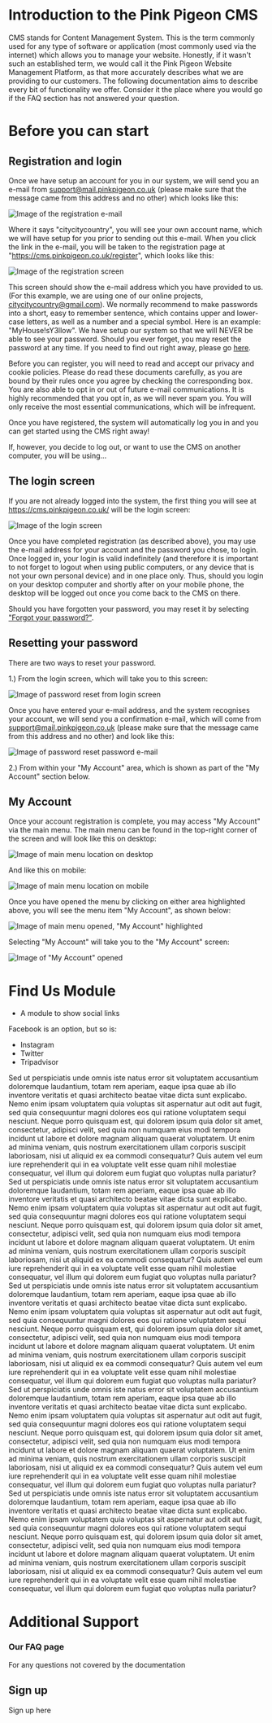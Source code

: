 # Introduction to the Pink Pigeon CMS

CMS stands for Content Management System. This is the term commonly used for any type of software or application (most commonly used via the internet) which allows you to manage your website.
Honestly, if it wasn't such an established term, we would call it the Pink Pigeon Website Management Platform, as that more accurately describes what we are providing to our customers.
The following documentation aims to describe every bit of functionality we offer. Consider it the place where you would go if the FAQ section has not answered your question.

# Before you can start

## Registration and login

Once we have setup an account for you in our system, we will send you an e-mail from support@mail.pinkpigeon.co.uk (please make sure that the message came from this address and no other) which looks like this:

![Image of the registration e-mail](https://raw.githubusercontent.com/pinkpigeondocs/Pink-Pigeon-Documentation/master/docs/registration_email.png)

Where it says "citycitycountry", you will see your own account name, which we will have setup for you prior to sending out this e-mail.
When you click the link in the e-mail, you will be taken to the registration page at "https://cms.pinkpigeon.co.uk/register", which looks like this:

![Image of the registration screen](https://raw.githubusercontent.com/pinkpigeondocs/Pink-Pigeon-Documentation/master/docs/registration_screen.png)

This screen should show the e-mail address which you have provided to us. (For this example, we are using one of our online projects, citycitycountry@gmail.com).
We normally recommend to make passwords into a short, easy to remember sentence, which contains upper and lower-case letters, as well as a number and a special symbol. Here is an example: "MyHouse!sY3llow". We have setup our system so that we will NEVER be able to see your password. Should you ever forget, you may reset the password at any time. If you need to find out right away, please go [here](https://pinkpigeondocs.github.io/Pink-Pigeon-Documentation/#resetting-your-password).

Before you can register, you will need to read and accept our privacy and cookie policies. Please do read these documents carefully, as you are bound by their rules once you agree by checking the corresponding box. 
You are also able to opt in or out of future e-mail communications. It is highly recommended that you opt in, as we will never spam you. You will only receive the most essential communications, which will be infrequent.

Once you have registered, the system will automatically log you in and you can get started using the CMS right away!

If, however, you decide to log out, or want to use the CMS on another computer, you will be using...

## The login screen

If you are not already logged into the system, the first thing you will see at https://cms.pinkpigeon.co.uk/ will be the login screen:

![Image of the login screen](https://raw.githubusercontent.com/pinkpigeondocs/Pink-Pigeon-Documentation/master/docs/login_screen.png)

Once you have completed registration (as described above), you may use the e-mail address for your account and the password you chose, to login. Once logged in, your login is valid indefinitely (and therefore it is important to not forget to logout when using public computers, or any device that is not your own personal device) and in one place only. Thus, should you login on your desktop computer and shortly after on your mobile phone, the desktop will be logged out once you come back to the CMS on there. 

Should you have forgotten your password, you may reset it by selecting ["Forgot your password?"](https://cms.pinkpigeon.co.uk/forgot).

## Resetting your password

There are two ways to reset your password. 

1.) From the login screen, which will take you to this screen:

![Image of password reset from login screen](https://raw.githubusercontent.com/pinkpigeondocs/Pink-Pigeon-Documentation/master/docs/reset_pw_from_login.png)

Once you have entered your e-mail address, and the system recognises your account, we will send you a confirmation e-mail, which will come from support@mail.pinkpigeon.co.uk (please make sure that the message came from this address and no other) and look like this:

![Image of password reset password e-mail](https://raw.githubusercontent.com/pinkpigeondocs/Pink-Pigeon-Documentation/master/docs/reset_pw_email.png)

2.) From within your "My Account" area, which is shown as part of the "My Account" section below.

## My Account

Once your account registration is complete, you may access "My Account" via the main menu. The main menu can be found in the top-right corner of the screen and will look like this on desktop:

![Image of main menu location on desktop](https://raw.githubusercontent.com/pinkpigeondocs/Pink-Pigeon-Documentation/master/docs/main_menu_location_desktop.png)

And like this on mobile:

![Image of main menu location on mobile](https://raw.githubusercontent.com/pinkpigeondocs/Pink-Pigeon-Documentation/master/docs/main_menu_location_mobile.png)

Once you have opened the menu by clicking on either area highlighted above, you will see the menu item "My Account", as shown below:

![Image of main menu opened, "My Account" highlighted](https://raw.githubusercontent.com/pinkpigeondocs/Pink-Pigeon-Documentation/master/docs/main_menu_my_account.png)

Selecting "My Account" will take you to the "My Account" screen:

![Image of "My Account" opened](https://raw.githubusercontent.com/pinkpigeondocs/Pink-Pigeon-Documentation/master/docs/my_account_main.png)



# Find Us Module

- A module to show social links

Facebook is an option, but so is:

- Instagram
- Twitter
- Tripadvisor

Sed ut perspiciatis unde omnis iste natus error sit voluptatem accusantium doloremque laudantium, totam rem aperiam, eaque ipsa quae ab illo inventore veritatis et quasi architecto beatae vitae dicta sunt explicabo. Nemo enim ipsam voluptatem quia voluptas sit aspernatur aut odit aut fugit, sed quia consequuntur magni dolores eos qui ratione voluptatem sequi nesciunt. Neque porro quisquam est, qui dolorem ipsum quia dolor sit amet, consectetur, adipisci velit, sed quia non numquam eius modi tempora incidunt ut labore et dolore magnam aliquam quaerat voluptatem. Ut enim ad minima veniam, quis nostrum exercitationem ullam corporis suscipit laboriosam, nisi ut aliquid ex ea commodi consequatur? Quis autem vel eum iure reprehenderit qui in ea voluptate velit esse quam nihil molestiae consequatur, vel illum qui dolorem eum fugiat quo voluptas nulla pariatur?
Sed ut perspiciatis unde omnis iste natus error sit voluptatem accusantium doloremque laudantium, totam rem aperiam, eaque ipsa quae ab illo inventore veritatis et quasi architecto beatae vitae dicta sunt explicabo. Nemo enim ipsam voluptatem quia voluptas sit aspernatur aut odit aut fugit, sed quia consequuntur magni dolores eos qui ratione voluptatem sequi nesciunt. Neque porro quisquam est, qui dolorem ipsum quia dolor sit amet, consectetur, adipisci velit, sed quia non numquam eius modi tempora incidunt ut labore et dolore magnam aliquam quaerat voluptatem. Ut enim ad minima veniam, quis nostrum exercitationem ullam corporis suscipit laboriosam, nisi ut aliquid ex ea commodi consequatur? Quis autem vel eum iure reprehenderit qui in ea voluptate velit esse quam nihil molestiae consequatur, vel illum qui dolorem eum fugiat quo voluptas nulla pariatur?
Sed ut perspiciatis unde omnis iste natus error sit voluptatem accusantium doloremque laudantium, totam rem aperiam, eaque ipsa quae ab illo inventore veritatis et quasi architecto beatae vitae dicta sunt explicabo. Nemo enim ipsam voluptatem quia voluptas sit aspernatur aut odit aut fugit, sed quia consequuntur magni dolores eos qui ratione voluptatem sequi nesciunt. Neque porro quisquam est, qui dolorem ipsum quia dolor sit amet, consectetur, adipisci velit, sed quia non numquam eius modi tempora incidunt ut labore et dolore magnam aliquam quaerat voluptatem. Ut enim ad minima veniam, quis nostrum exercitationem ullam corporis suscipit laboriosam, nisi ut aliquid ex ea commodi consequatur? Quis autem vel eum iure reprehenderit qui in ea voluptate velit esse quam nihil molestiae consequatur, vel illum qui dolorem eum fugiat quo voluptas nulla pariatur?
Sed ut perspiciatis unde omnis iste natus error sit voluptatem accusantium doloremque laudantium, totam rem aperiam, eaque ipsa quae ab illo inventore veritatis et quasi architecto beatae vitae dicta sunt explicabo. Nemo enim ipsam voluptatem quia voluptas sit aspernatur aut odit aut fugit, sed quia consequuntur magni dolores eos qui ratione voluptatem sequi nesciunt. Neque porro quisquam est, qui dolorem ipsum quia dolor sit amet, consectetur, adipisci velit, sed quia non numquam eius modi tempora incidunt ut labore et dolore magnam aliquam quaerat voluptatem. Ut enim ad minima veniam, quis nostrum exercitationem ullam corporis suscipit laboriosam, nisi ut aliquid ex ea commodi consequatur? Quis autem vel eum iure reprehenderit qui in ea voluptate velit esse quam nihil molestiae consequatur, vel illum qui dolorem eum fugiat quo voluptas nulla pariatur?
Sed ut perspiciatis unde omnis iste natus error sit voluptatem accusantium doloremque laudantium, totam rem aperiam, eaque ipsa quae ab illo inventore veritatis et quasi architecto beatae vitae dicta sunt explicabo. Nemo enim ipsam voluptatem quia voluptas sit aspernatur aut odit aut fugit, sed quia consequuntur magni dolores eos qui ratione voluptatem sequi nesciunt. Neque porro quisquam est, qui dolorem ipsum quia dolor sit amet, consectetur, adipisci velit, sed quia non numquam eius modi tempora incidunt ut labore et dolore magnam aliquam quaerat voluptatem. Ut enim ad minima veniam, quis nostrum exercitationem ullam corporis suscipit laboriosam, nisi ut aliquid ex ea commodi consequatur? Quis autem vel eum iure reprehenderit qui in ea voluptate velit esse quam nihil molestiae consequatur, vel illum qui dolorem eum fugiat quo voluptas nulla pariatur?

# Additional Support

### Our FAQ page
For any questions not covered by the documentation

## Sign up

Sign up here
